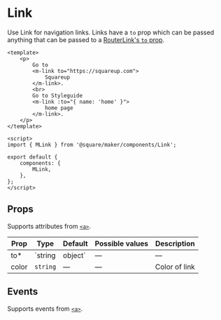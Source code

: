 # Link

Use Link for navigation links. Links have a `to` prop which can be passed anything that can be passed to a [RouterLink's `to` prop](https://v3.router.vuejs.org/api/#to).

```vue
<template>
	<p>
		Go to
		<m-link to="https://squareup.com">
			Squareup
		</m-link>.
		<br>
		Go to Styleguide
		<m-link :to="{ name: 'home' }">
			home page
		</m-link>.
	</p>
</template>

<script>
import { MLink } from '@square/maker/components/Link';

export default {
	components: {
		MLink,
	},
};
</script>
```


<!-- api-tables:start -->
## Props

Supports attributes from [`<a>`](https://developer.mozilla.org/en-US/docs/Web/HTML/Element/a).

| Prop  | Type            | Default | Possible values | Description   |
| ----- | --------------- | ------- | --------------- | ------------- |
| to*   | `string|object` | —       | —               | —             |
| color | `string`        | —       | —               | Color of link |


## Events

Supports events from [`<a>`](https://developer.mozilla.org/en-US/docs/Web/HTML/Element/a).
<!-- api-tables:end -->
